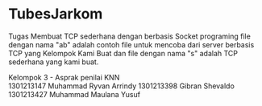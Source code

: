 # TubesJarkom
Tugas Membuat TCP sederhana dengan berbasis Socket programing
file dengan nama "ab" adalah contoh file untuk mencoba dari server berbasis TCP yang Kelompok Kami Buat dan file dengan nama "s" adalah TCP sederhana yang kami buat.             

Kelompok 3 - Asprak penilai KNN                                                                                                                  
1301213147	Muhammad Ryvan Arrindy
1301213398	Gibran Shevaldo
1301213427	Muhammad Maulana Yusuf
